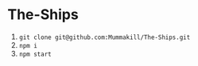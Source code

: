 # The-Ships

1. ```git clone git@github.com:Mummakill/The-Ships.git```
2. ```npm i```
3. ```npm start```
